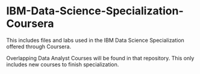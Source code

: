 # IBM-Data-Science-Specialization-Coursera
This includes files and labs used in the IBM Data Science Specialization offered through Coursera. 

Overlapping Data Analyst Courses will be found in that repository. This only includes new courses to finish specialization. 
